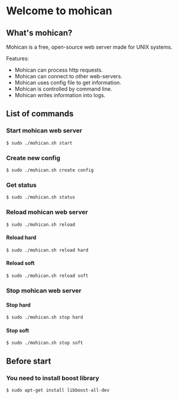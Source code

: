 # Welcome to mohican

## What's mohican?
Mohican is a free, open-source web server made for UNIX systems.

Features:
* Mohican can process http requests.
* Mohican can connect to other web-servers.
* Mohican uses config file to get information.
* Mohican is controlled by command line.
* Mohican writes information into logs.

## List of commands
### Start mohican web server
```
$ sudo ./mohican.sh start
```

### Create new config
```
$ sudo ./mohican.sh create config
```

### Get status
```
$ sudo ./mohican.sh status
```

### Reload mohican web server
```
$ sudo ./mohican.sh reload
```

#### Reload hard
```
$ sudo ./mohican.sh reload hard
```

#### Reload soft
```
$ sudo ./mohican.sh reload soft
```

### Stop mohican web server

#### Stop hard
```
$ sudo ./mohican.sh stop hard
```

#### Stop soft
```
$ sudo ./mohican.sh stop soft
```

## Before start
### You need to install boost library
```
$ sudo apt-get install libboost-all-dev
```
